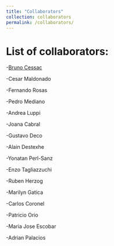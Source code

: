 ```yaml
---
title: "Collaborators"
collection: collaborators
permalink: /collaborators/
---
```


# List of collaborators:

-[Bruno Cessac](https://team.inria.fr/biovision/bruno-cessac/)

-Cesar Maldonado

-Fernando Rosas

-Pedro Mediano

-Andrea Luppi

-Joana Cabral

-Gustavo Deco

-Alain Destexhe

-Yonatan Perl-Sanz

-Enzo Tagliazzuchi

-Ruben Herzog

-Marilyn Gatica

-Carlos Coronel

-Patricio Orio

-Maria Jose Escobar

-Adrian Palacios






